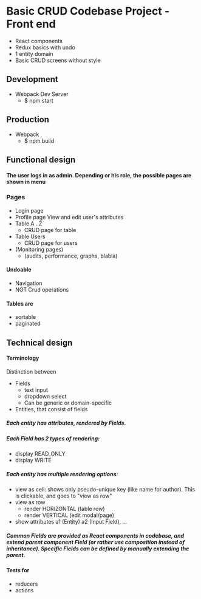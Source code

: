 # Basic CRUD Codebase Project - Front end

- React components
- Redux basics with undo
- 1 entity domain
- Basic CRUD screens without style

## Development

- Webpack Dev Server
    - $ npm start

## Production

- Webpack
    - $ npm build

## Functional design

#### The user logs in as admin. Depending or his role, the possible pages are shown in menu


### Pages
- Login page
- Profile page
    View and edit user's attributes
- Table A ..Z
    - CRUD page for table
- Table Users
    - CRUD page for users
- (Monitoring pages)
    - (audits, performance, graphs, blabla)

#### Undoable
- Navigation
- NOT Crud operations

#### Tables are
- sortable
- paginated



## Technical design

#### Terminology
Distinction between
- Fields
    - text input
    - dropdown select
    - Can be generic or domain-specific
- Entities, that consist of fields


##### Each entity has attributes, rendered by Fields.

##### Each Field has 2 types of rendering:
- display READ_ONLY
- display WRITE


##### Each entity has multiple rendering options:
- view as cell: shows only pseudo-unique key (like name for author). This is clickable, and goes to "view as row"
- view as row
    - render HORIZONTAL (table row)
    - render VERTICAL (edit modal/page)
- show attributes a1 (Entity) a2 (Input Field), ...

##### Common Fields are provided as React components in codebase, and extend parent component Field (or rather use composition instead of inheritance). Specific Fields can be defined by manually extending the parent.


#### Tests for
- reducers
- actions